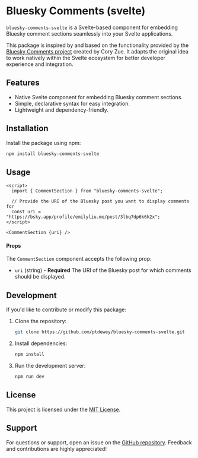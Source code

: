 # Bluesky Comments (svelte)

`bluesky-comments-svelte` is a Svelte-based component for embedding Bluesky comment sections seamlessly into your Svelte applications.

This package is inspired by and based on the functionality provided by the [Bluesky Comments project](https://github.com/czue/bluesky-comments) created by Cory Zue. It adapts the original idea to work natively within the Svelte ecosystem for better developer experience and integration.


## Features

- Native Svelte component for embedding Bluesky comment sections.
- Simple, declarative syntax for easy integration.
- Lightweight and dependency-friendly.


## Installation

Install the package using npm:

```bash
npm install bluesky-comments-svelte
```

## Usage

```svelte
<script>
  import { CommentSection } from "bluesky-comments-svelte";

  // Provide the URI of the Bluesky post you want to display comments for
  const uri = "https://bsky.app/profile/emilyliu.me/post/3lbq7dp6k6k2x";
</script>

<CommentSection {uri} />
```


#### Props

The `CommentSection` component accepts the following prop:

- `uri` (string) - **Required**
  The URI of the Bluesky post for which comments should be displayed.


## Development

If you'd like to contribute or modify this package:

1. Clone the repository:
   ```bash
   git clone https://github.com/ptdewey/bluesky-comments-svelte.git
   ```
2. Install dependencies:
   ```bash
   npm install
   ```
3. Run the development server:
   ```bash
   npm run dev
   ```


## License

This project is licensed under the [MIT License](./LICENSE).


## Support

For questions or support, open an issue on the [GitHub repository](https://github.com/ptdewey/bluesky-comments-svelte/issues). Feedback and contributions are highly appreciated!
